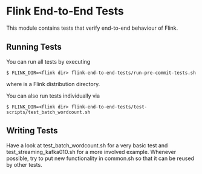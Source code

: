 # Flink End-to-End Tests

This module contains tests that verify end-to-end behaviour of Flink.

## Running Tests
You can run all tests by executing

```
$ FLINK_DIR=<flink dir> flink-end-to-end-tests/run-pre-commit-tests.sh
```

where <flink dir> is a Flink distribution directory.

You can also run tests individually via

```
$ FLINK_DIR=<flink dir> flink-end-to-end-tests/test-scripts/test_batch_wordcount.sh
```

## Writing Tests

Have a look at test_batch_wordcount.sh for a very basic test and
test_streaming_kafka010.sh for a more involved example. Whenever possible, try
to put new functionality in common.sh so that it can be reused by other tests.

